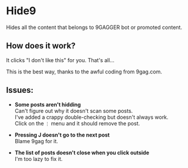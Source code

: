 # Hide9
Hides all the content that belongs to 9GAGGER bot or promoted content.

## How does it work?

It clicks "I don't like this" for you.
That's all...

This is the best way, thanks to the awful coding from 9gag.com.

## Issues:

- **Some posts aren't hidding**<br>
    Can't figure out why it doesn't scan some posts.<br>
    I've added a crappy double-checking but doesn't always work.<br>
    Click on the `⋮` menu and it should remove the post.

- **Pressing J doesn't go to the next post**<br>
    Blame 9gag for it.

- **The list of posts doesn't close when you click outside**<br>
    I'm too lazy to fix it.
